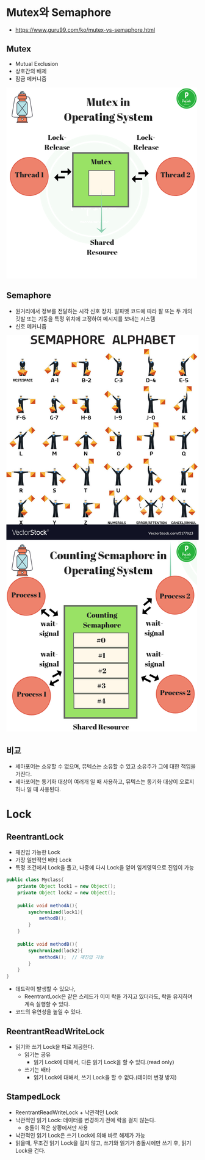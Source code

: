# Mutex와 Semaphore
- https://www.guru99.com/ko/mutex-vs-semaphore.html
## Mutex
- Mutual Exclusion
- 상호간의 배제
- 잠금 메커니즘
  
![mutex_thread](./Docs-Ref/mutex_thread.webp)

## Semaphore
- 원거리에서 정보를 전달하는 시각 신호 장치. 알파벳 코드에 따라 팔 또는 두 개의 깃발 또는 기둥을 특정 위치에 고정하여 메시지를 보내는 시스템
- 신호 메커니즘
  
![semaphore](./Docs-Ref/semaphore.jpg)
![semaphore_thread](./Docs-Ref/semaphore_thread.webp)

## 비교
- 세마포어는 소유할 수 없으며, 뮤텍스는 소유할 수 있고 소유주가 그에 대한 책임을 가진다.
- 세마포어는 동기화 대상이 여러개 일 때 사용하고, 뮤텍스는 동기화 대상이 오로지 하나 일 때 사용된다.


# Lock
## ReentrantLock
- 재진입 가능한 Lock
- 가장 일반적인 배타 Lock
- 특정 조건에서 Lock을 풀고, 나중에 다시 Lock을 얻어 임계영역으로 진입이 가능
```java
public class Myclass{
    private Object lock1 = new Object();
    private Object lock2 = new Object();

    public void methodA(){
        synchronized(lock1){
            methodB();
        }
    }

    public void methodB(){
        synchronized(lock2){
            methodA();  // 재진입 가능
        }
    }
}
```
- 데드락이 발생할 수 있으나,
    - ReentrantLock은 같은 스레드가 이미 락을 가지고 있더라도, 락을 유지하며 계속 실행할 수 있다.
- 코드의 유연성을 높일 수 있다.

## ReentrantReadWriteLock
- 읽기와 쓰기 Lock을 따로 제공한다. 
    - 읽기는 공유
        - 읽기 Lock에 대해서, 다른 읽기 Lock을 할 수 있다.(read only)
    - 쓰기는 배타
        - 읽기 Lock에 대해서, 쓰기 Lock을 할 수 없다.(데이터 변경 방지)

## StampedLock
- ReentrantReadWriteLock + 낙관적인 Lock
- 낙관적인 읽기 Lock: 데이터를 변경하기 전에 락을 걸지 않는다.
    - 충돌이 적은 상황에서만 사용
- 낙관적인 읽기 Lock은 쓰기 Lock에 의해 바로 해제가 가능
- 읽을때, 무조건 읽기 Lock을 걸지 않고, 쓰기와 읽기가 충돌시에만 쓰기 후, 읽기 Lock을 건다.


